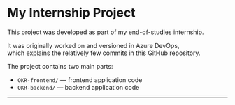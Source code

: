 # My Internship Project

This project was developed as part of my end-of-studies internship.

It was originally worked on and versioned in Azure DevOps,  
which explains the relatively few commits in this GitHub repository.

The project contains two main parts:

- `OKR-frontend/` — frontend application code  
- `OKR-backend/` — backend application code

---
